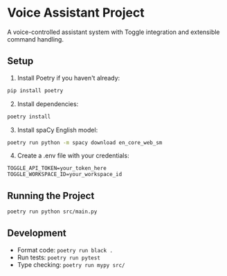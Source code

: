 # Voice Assistant Project

A voice-controlled assistant system with Toggle integration and extensible command handling.

## Setup

1. Install Poetry if you haven't already:
```bash
pip install poetry
```

2. Install dependencies:
```bash
poetry install
```

3. Install spaCy English model:
```bash
poetry run python -m spacy download en_core_web_sm
```

4. Create a .env file with your credentials:
```
TOGGLE_API_TOKEN=your_token_here
TOGGLE_WORKSPACE_ID=your_workspace_id
```

## Running the Project

```bash
poetry run python src/main.py
```

## Development

- Format code: `poetry run black .`
- Run tests: `poetry run pytest`
- Type checking: `poetry run mypy src/`
